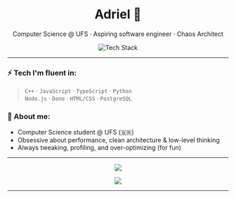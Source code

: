 <h1 align="center">Adriel 🧠</h1>
<p align="center">Computer Science @ UFS · Aspiring software engineer · Chaos Architect</p>

<p align="center">
  <img src="https://skillicons.dev/icons?i=cpp,js,ts,nodejs,deno,bun,html,css,postgres,mysql,mongodb" alt="Tech Stack" />
</p>

---

### ⚡ Tech I'm fluent in:
> `C++` · `JavaScript` · `TypeScript` · `Python`  
> `Node.js` · `Deno` · `HTML/CSS` · `PostgreSQL`

### 🧠 About me:
- Computer Science student @ UFS (🇧🇷)
- Obsessive about performance, clean architecture & low-level thinking
- Always tweaking, profiling, and over-optimizing (for fun)
---

<p align="center">
  <img src="https://github-readme-stats.vercel.app/api?username=linksyyy&theme=tokyonight&show_icons=true&hide_border=true&count_private=true)">
</p>

<p align="center">
  <img src="https://github-readme-stats.vercel.app/api/top-langs/?username=linksyyy&theme=tokyonight&show_icons=true&hide_border=true&layout=compact">
</p>

---
